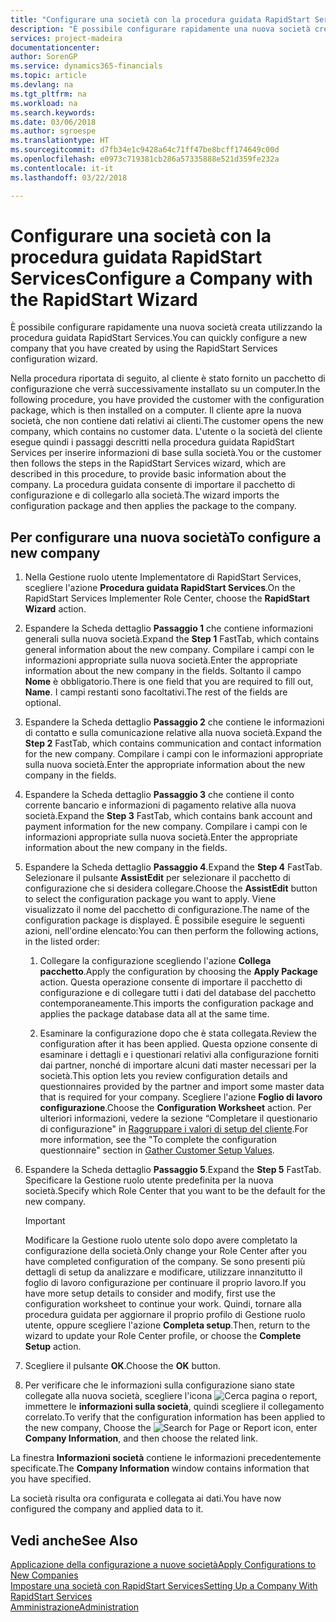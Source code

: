 ```yaml
---
title: "Configurare una società con la procedura guidata RapidStart Services"
description: "È possibile configurare rapidamente una nuova società creata utilizzando la procedura guidata RapidStart Services."
services: project-madeira
documentationcenter: 
author: SorenGP
ms.service: dynamics365-financials
ms.topic: article
ms.devlang: na
ms.tgt_pltfrm: na
ms.workload: na
ms.search.keywords: 
ms.date: 03/06/2018
ms.author: sgroespe
ms.translationtype: HT
ms.sourcegitcommit: d7fb34e1c9428a64c71ff47be8bcff174649c00d
ms.openlocfilehash: e0973c719381cb286a57335888e521d359fe232a
ms.contentlocale: it-it
ms.lasthandoff: 03/22/2018

---
```

# <a name="configure-a-company-with-the-rapidstart-wizard"></a><span data-ttu-id="f3b25-103">Configurare una società con la procedura guidata RapidStart Services</span><span class="sxs-lookup"><span data-stu-id="f3b25-103">Configure a Company with the RapidStart Wizard</span></span>
<span data-ttu-id="f3b25-104">È possibile configurare rapidamente una nuova società creata utilizzando la procedura guidata RapidStart Services.</span><span class="sxs-lookup"><span data-stu-id="f3b25-104">You can quickly configure a new company that you have created by using the RapidStart Services configuration wizard.</span></span>

<span data-ttu-id="f3b25-105">Nella procedura riportata di seguito, al cliente è stato fornito un pacchetto di configurazione che verrà successivamente installato su un computer.</span><span class="sxs-lookup"><span data-stu-id="f3b25-105">In the following procedure, you have provided the customer with the configuration package, which is then installed on a computer.</span></span> <span data-ttu-id="f3b25-106">Il cliente apre la nuova società, che non contiene dati relativi ai clienti.</span><span class="sxs-lookup"><span data-stu-id="f3b25-106">The customer opens the new company, which contains no customer data.</span></span> <span data-ttu-id="f3b25-107">L'utente o la società del cliente esegue quindi i passaggi descritti nella procedura guidata RapidStart Services per inserire informazioni di base sulla società.</span><span class="sxs-lookup"><span data-stu-id="f3b25-107">You or the customer then follows the steps in the RapidStart Services wizard, which are described in this procedure, to provide basic information about the company.</span></span> <span data-ttu-id="f3b25-108">La procedura guidata consente di importare il pacchetto di configurazione e di collegarlo alla società.</span><span class="sxs-lookup"><span data-stu-id="f3b25-108">The wizard imports the configuration package and then applies the package to the company.</span></span>  

## <a name="to-configure-a-new-company"></a><span data-ttu-id="f3b25-109">Per configurare una nuova società</span><span class="sxs-lookup"><span data-stu-id="f3b25-109">To configure a new company</span></span>  
1. <span data-ttu-id="f3b25-110">Nella Gestione ruolo utente Implementatore di RapidStart Services, scegliere l'azione **Procedura guidata RapidStart Services**.</span><span class="sxs-lookup"><span data-stu-id="f3b25-110">On the RapidStart Services Implementer Role Center, choose the **RapidStart Wizard** action.</span></span>  
2. <span data-ttu-id="f3b25-111">Espandere la Scheda dettaglio **Passaggio 1** che contiene informazioni generali sulla nuova società.</span><span class="sxs-lookup"><span data-stu-id="f3b25-111">Expand the **Step 1** FastTab, which contains general information about the new company.</span></span> <span data-ttu-id="f3b25-112">Compilare i campi con le informazioni appropriate sulla nuova società.</span><span class="sxs-lookup"><span data-stu-id="f3b25-112">Enter the appropriate information about the new company in the fields.</span></span> <span data-ttu-id="f3b25-113">Soltanto il campo **Nome** è obbligatorio.</span><span class="sxs-lookup"><span data-stu-id="f3b25-113">There is one field that you are required to fill out, **Name**.</span></span> <span data-ttu-id="f3b25-114">I campi restanti sono facoltativi.</span><span class="sxs-lookup"><span data-stu-id="f3b25-114">The rest of the fields are optional.</span></span>  
3. <span data-ttu-id="f3b25-115">Espandere la Scheda dettaglio **Passaggio 2** che contiene le informazioni di contatto e sulla comunicazione relative alla nuova società.</span><span class="sxs-lookup"><span data-stu-id="f3b25-115">Expand the **Step 2** FastTab, which contains communication and contact information for the new company.</span></span> <span data-ttu-id="f3b25-116">Compilare i campi con le informazioni appropriate sulla nuova società.</span><span class="sxs-lookup"><span data-stu-id="f3b25-116">Enter the appropriate information about the new company in the fields.</span></span>
4. <span data-ttu-id="f3b25-117">Espandere la Scheda dettaglio **Passaggio 3** che contiene il conto corrente bancario e informazioni di pagamento relative alla nuova società.</span><span class="sxs-lookup"><span data-stu-id="f3b25-117">Expand the **Step 3** FastTab, which contains bank account and payment information for the new company.</span></span> <span data-ttu-id="f3b25-118">Compilare i campi con le informazioni appropriate sulla nuova società.</span><span class="sxs-lookup"><span data-stu-id="f3b25-118">Enter the appropriate information about the new company in the fields.</span></span>  
5. <span data-ttu-id="f3b25-119">Espandere la Scheda dettaglio **Passaggio 4**.</span><span class="sxs-lookup"><span data-stu-id="f3b25-119">Expand the **Step 4** FastTab.</span></span> <span data-ttu-id="f3b25-120">Selezionare il pulsante **AssistEdit** per selezionare il pacchetto di configurazione che si desidera collegare.</span><span class="sxs-lookup"><span data-stu-id="f3b25-120">Choose the **AssistEdit** button to select the configuration package you want to apply.</span></span> <span data-ttu-id="f3b25-121">Viene visualizzato il nome del pacchetto di configurazione.</span><span class="sxs-lookup"><span data-stu-id="f3b25-121">The name of the configuration package is displayed.</span></span> <span data-ttu-id="f3b25-122">È possibile eseguire le seguenti azioni, nell'ordine elencato:</span><span class="sxs-lookup"><span data-stu-id="f3b25-122">You can then perform the following actions, in the listed order:</span></span>  

    1. <span data-ttu-id="f3b25-123">Collegare la configurazione scegliendo l'azione **Collega pacchetto**.</span><span class="sxs-lookup"><span data-stu-id="f3b25-123">Apply the configuration by choosing the **Apply Package** action.</span></span> <span data-ttu-id="f3b25-124">Questa operazione consente di importare il pacchetto di configurazione e di collegare tutti i dati del database del pacchetto contemporaneamente.</span><span class="sxs-lookup"><span data-stu-id="f3b25-124">This imports the configuration package and applies the package database data all at the same time.</span></span>  

    2. <span data-ttu-id="f3b25-125">Esaminare la configurazione dopo che è stata collegata.</span><span class="sxs-lookup"><span data-stu-id="f3b25-125">Review the configuration after it has been applied.</span></span> <span data-ttu-id="f3b25-126">Questa opzione consente di esaminare i dettagli e i questionari relativi alla configurazione forniti dai partner, nonché di importare alcuni dati master necessari per la società.</span><span class="sxs-lookup"><span data-stu-id="f3b25-126">This option lets you review configuration details and questionnaires provided by the partner and import some master data that is required for your company.</span></span> <span data-ttu-id="f3b25-127">Scegliere l'azione **Foglio di lavoro configurazione**.</span><span class="sxs-lookup"><span data-stu-id="f3b25-127">Choose the **Configuration Worksheet** action.</span></span> <span data-ttu-id="f3b25-128">Per ulteriori informazioni, vedere la sezione “Completare il questionario di configurazione" in [Raggruppare i valori di setup del cliente](admin-gather-customer-setup-values.md).</span><span class="sxs-lookup"><span data-stu-id="f3b25-128">For more information, see the "To complete the configuration questionnaire" section in [Gather Customer Setup Values](admin-gather-customer-setup-values.md).</span></span>  

6. <span data-ttu-id="f3b25-129">Espandere la Scheda dettaglio **Passaggio 5**.</span><span class="sxs-lookup"><span data-stu-id="f3b25-129">Expand the **Step 5** FastTab.</span></span> <span data-ttu-id="f3b25-130">Specificare la Gestione ruolo utente predefinita per la nuova società.</span><span class="sxs-lookup"><span data-stu-id="f3b25-130">Specify which Role Center that you want to be the default for the new company.</span></span>  

    > [!IMPORTANT]  
    >  <span data-ttu-id="f3b25-131">Modificare la Gestione ruolo utente solo dopo avere completato la configurazione della società.</span><span class="sxs-lookup"><span data-stu-id="f3b25-131">Only change your Role Center after you have completed configuration of the company.</span></span> <span data-ttu-id="f3b25-132">Se sono presenti più dettagli di setup da analizzare e modificare, utilizzare innanzitutto il foglio di lavoro configurazione per continuare il proprio lavoro.</span><span class="sxs-lookup"><span data-stu-id="f3b25-132">If you have more setup details to consider and modify, first use the configuration worksheet to continue your work.</span></span> <span data-ttu-id="f3b25-133">Quindi, tornare alla procedura guidata per aggiornare il proprio profilo di Gestione ruolo utente, oppure scegliere l'azione **Completa setup**.</span><span class="sxs-lookup"><span data-stu-id="f3b25-133">Then, return to the wizard to update your Role Center profile, or choose the **Complete Setup** action.</span></span>

7. <span data-ttu-id="f3b25-134">Scegliere il pulsante **OK**.</span><span class="sxs-lookup"><span data-stu-id="f3b25-134">Choose the **OK** button.</span></span>  
8. <span data-ttu-id="f3b25-135">Per verificare che le informazioni sulla configurazione siano state collegate alla nuova società, scegliere l'icona ![Cerca pagina o report](media/ui-search/search_small.png "icona Cerca pagina o report"), immettere le **informazioni sulla società**, quindi scegliere il collegamento correlato.</span><span class="sxs-lookup"><span data-stu-id="f3b25-135">To verify that the configuration information has been applied to the new company, Choose the ![Search for Page or Report](media/ui-search/search_small.png "Search for Page or Report icon") icon, enter **Company Information**, and then choose the related link.</span></span>

<span data-ttu-id="f3b25-136">La finestra **Informazioni società** contiene le informazioni precedentemente specificate.</span><span class="sxs-lookup"><span data-stu-id="f3b25-136">The **Company Information** window contains information that you have specified.</span></span>   

<span data-ttu-id="f3b25-137">La società risulta ora configurata e collegata ai dati.</span><span class="sxs-lookup"><span data-stu-id="f3b25-137">You have now configured the company and applied data to it.</span></span>  

## <a name="see-also"></a><span data-ttu-id="f3b25-138">Vedi anche</span><span class="sxs-lookup"><span data-stu-id="f3b25-138">See Also</span></span>  
[<span data-ttu-id="f3b25-139">Applicazione della configurazione a nuove società</span><span class="sxs-lookup"><span data-stu-id="f3b25-139">Apply Configurations to New Companies</span></span>](admin-apply-configuration-to-new-companies.md)  
[<span data-ttu-id="f3b25-140">Impostare una società con RapidStart Services</span><span class="sxs-lookup"><span data-stu-id="f3b25-140">Setting Up a Company With RapidStart Services</span></span>](admin-set-up-a-company-with-rapidstart.md)  
[<span data-ttu-id="f3b25-141">Amministrazione</span><span class="sxs-lookup"><span data-stu-id="f3b25-141">Administration</span></span>](admin-setup-and-administration.md)

